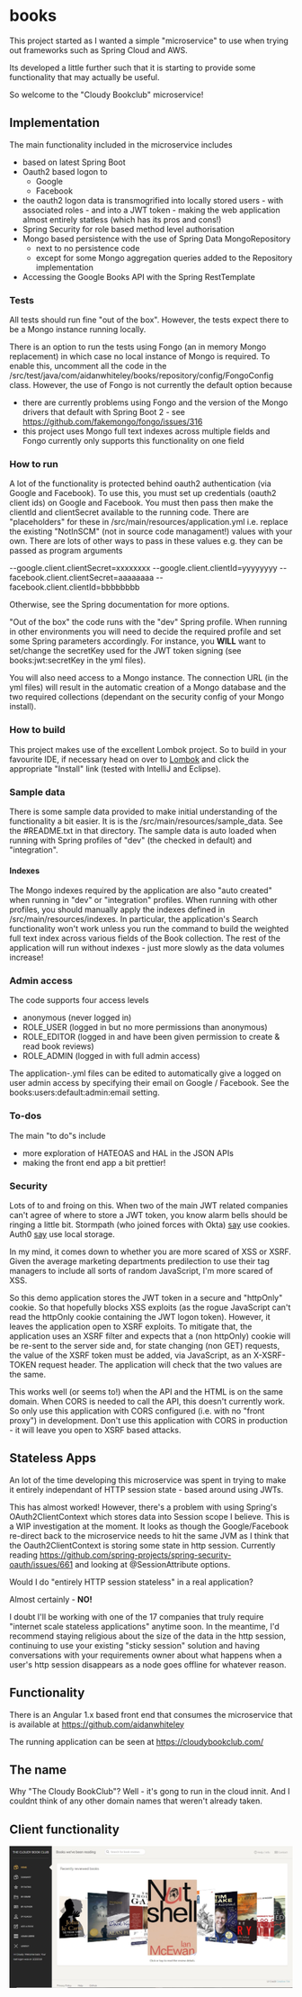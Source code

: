 # books
This project started as I wanted a simple "microservice" to use when trying out frameworks
such as Spring Cloud and AWS.

Its developed a little further such that it is starting to provide some functionality that may 
actually be useful.

So welcome to the "Cloudy Bookclub" microservice!

## Implementation

The main functionality included in the microservice includes
* based on latest Spring Boot
* Oauth2 based logon to
    * Google
    * Facebook
* the oauth2 logon data is transmogrified into locally stored users - with associated roles - and into a JWT token - 
making the web application almost entirely statless (which has its pros and cons!)
* Spring Security for role based method level authorisation
* Mongo based persistence with the use of Spring Data MongoRepository 
    * next to no persistence code
    * except for some Mongo aggregation queries added to the Repository implementation
* Accessing the Google Books API with the Spring RestTemplate

### Tests
All tests should run fine "out of the box". However, the tests expect there to be a Mongo instance running locally.

There is an option to run the tests using Fongo (an in memory Mongo replacement) in which case no local instance of Mongo is required.
To enable this, uncomment all the code in the /src/test/java/com/aidanwhiteley/books/repository/config/FongoConfig class.
However, the use of Fongo is not currently the default option because
* there are currently problems using Fongo and the version of the Mongo drivers that default with Spring Boot 2 - see https://github.com/fakemongo/fongo/issues/316
* this project uses Mongo full text indexes across multiple fields and Fongo currently only supports this functionality on one field

### How to run
A lot of the functionality is protected behind oauth2 authentication (via Google and Facebook). 
To use this, you must set up credentials (oauth2 client ids) on Google and Facebook.
You must then pass then make the clientId and clientSecret available to the running code.
There are "placeholders" for these in /src/main/resources/application.yml i.e. replace the existing
"NotInSCM" (not in source code managament!) values with your own.
There are lots of other ways to pass in these values e.g. they can be passed as program arguments

--google.client.clientSecret=xxxxxxxx --google.client.clientId=yyyyyyyy --facebook.client.clientSecret=aaaaaaaa --facebook.client.clientId=bbbbbbbb

Otherwise, see the Spring documentation for more options.

"Out of the box" the code runs with the "dev" Spring profile. When running in other environments you will need to decide the 
required profile and set some Spring parameters accordingly. For instance, you **WILL** want to 
set/change the secretKey used for the JWT token signing (see books:jwt:secretKey in the yml files).

You will also need access to a Mongo instance. The connection URL (in the yml files) will result in the automatic
creation of a Mongo database and the two required collections (dependant on the security config of your Mongo install).

### How to build
This project makes use of the excellent Lombok project. So to build in your favourite IDE, if necessary
head on over to [Lombok](https://projectlombok.org/) and click the appropriate "Install" link (tested with IntelliJ and Eclipse).

### Sample data
There is some sample data provided to make initial understanding of the functionality a bit easier.
It is is the /src/main/resources/sample_data. See the #README.txt in that directory.
The sample data is auto loaded when running with Spring profiles of "dev" (the checked in default)
and "integration".

#### Indexes
The Mongo indexes required by the application are also "auto created" when running in "dev" or "integration" profiles.
When running with other profiles, you should manually apply the indexes defined in /src/main/resources/indexes.
In particular, the application's Search functionality won't work unless you run the command to build
the weighted full text index across various fields of the Book collection. The rest of the application will run without 
indexes - just more slowly as the data volumes increase!

### Admin access
The code supports four access levels
* anonymous (never logged in)
* ROLE_USER (logged in but no more permissions than anonymous)
* ROLE_EDITOR (logged in and have been given permission to create & read book reviews)
* ROLE_ADMIN (logged in with full admin access)

The application-<env>.yml files can be edited to automatically give a logged on user admin access 
by specifying their email on Google / Facebook. See the books:users:default:admin:email setting.


### To-dos

The main "to do"s include
* more exploration of HATEOAS and HAL in the JSON APIs
* making the front end app a bit prettier!

### Security
Lots of to and froing on this. When two of the main JWT related companies can't agree of where to store a JWT token, you know alarm bells should be ringing a little bit.
Stormpath (who joined forces with Okta) [say](https://stormpath.com/blog/where-to-store-your-jwts-cookies-vs-html5-web-storage) use cookies.
Auth0 [say](https://auth0.com/blog/cookies-vs-tokens-definitive-guide/) use local storage.

In my mind, it comes down to whether you are more scared of XSS or XSRF. Given the average marketing 
departments predilection to use their tag managers to include all sorts of random JavaScript, I'm more scared of XSS.

So this demo application stores the JWT token in a secure and "httpOnly" cookie. So that hopefully blocks XSS exploits (as the rogue JavaScript can't read the httpOnly cookie containing the JWT logon token). However, it leaves the application open
to XSRF exploits. To mitigate that, the application uses an XSRF filter and expects that a (non httpOnly) cookie will be
re-sent to the server side and, for state changing (non GET) requests, the value of the XSRF token must be added, via JavaScript, as an X-XSRF-TOKEN request header. The application will check that the two values are the same.

This works well (or seems to!) when the API and the HTML is on the same domain. When CORS is needed to call the API, this 
doesn't currently work. So only use this application with CORS configured (i.e. with no "front proxy") in development.
Don't use this application with CORS in production - it will leave you open to XSRF based attacks.


## Stateless Apps
An lot of the time developing this microservice was spent in trying to make it entirely independant of HTTP session state  - based around using JWTs.

This has almost worked! However, there's a problem with using Spring's OAuth2ClientContext which stores data into Session scope I believe. 
This is a WIP investigation at the moment. It looks as though the Google/Facebook re-direct back to the microservice needs to hit the same JVM as I think that the
Oauth2ClientContext is storing some state in http session.
Currently reading https://github.com/spring-projects/spring-security-oauth/issues/661 and looking at @SessionAttribute options.

Would I do "entirely HTTP session stateless" in a real application?

Almost certainly - **NO!**

I doubt I'll be working with one of the 17 companies that truly require "internet scale stateless applications" anytime soon. In the meantime, I'd recommend staying religious about the size of the data in the http session, continuing to use your existing "sticky session" solution and having conversations with your requirements owner about what happens when a user's http session disappears as a node goes offline for whatever reason. 

## Functionality

There is an Angular 1.x based front end that consumes the microservice that is available 
at https://github.com/aidanwhiteley

The running application can be seen at https://cloudybookclub.com/

## The name

Why "The Cloudy BookClub"? Well - it's gong to run in the cloud innit. And I couldnt think
of any other domain names that weren't already taken.

## Client functionality
![Screen shot](https://github.com/aidanwhiteley/books-web/blob/master/app/images/cloudy-book-club-screen-grab.jpg "Book review")